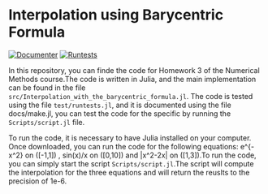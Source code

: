 # Interpolation using Barycentric Formula

[![Documenter](https://github.com/lovc21/Methode_of_conjugate_gradients.lj/actions/workflows/Documenter.yml/badge.svg)](https://github.com/lovc21/Methode_of_conjugate_gradients.lj/actions/workflows/Documenter.yml)
[![Runtests](https://github.com/lovc21/Methode_of_conjugate_gradients.lj/actions/workflows/Runtests.yml/badge.svg)](https://github.com/lovc21/Methode_of_conjugate_gradients.lj/actions/workflows/Runtests.yml)

In this repository, you can finde the code for Homework 3 of the Numerical Methods course.The code is written in Julia, and the main implementation can be found in the file `src/Interpolation_with_the_barycentric_formula.jl`. The code is tested using the file `test/runtests.jl`, and it is documented using the file docs/make.jl, you can test the code for the specific by running the `Scripts/script.jl` file.

To run the code, it is necessary to have Julia installed on your computer. Once downloaded, you can run the code for the following equations:  e^{-x^2}  on \([-1,1]\) , sin(x)/x  on \([0,10]\) and |x^2-2x|  on \([1,3]\).To run the code, you can simply start the script  `Scripts/script.jl`.The script will compute the interpolation for the three equations and will return the reuslts to the precision of 1e-6.  

